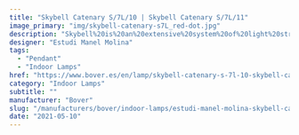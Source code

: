 ```yaml
---
title: "Skybell Catenary S/7L/10 | Skybell Catenary S/7L/11"
image_primary: "img/skybell-catenary-s7L_red-dot.jpg"
description: "Skybell%20is%20an%20extensive%20system%20of%20light%20structures%2C%20designed%20to%20adapt%20to%20any%20type%20of%20application.%20Their%20main%20characteristic%20is%20the%20image%20they%20give%20off%2C%20they%20are%20subtle%20and%20cheerful.%20They%20breathe%20a%20point%20of%20fantasy%20and%20freedom%20in%20their%20applications%20because%20they%20can%20be%20combined%20in%20variations%2C%20mixing%20their%204%20sizes%2C%20until%20they%20achieve%20a%20more%20personal%20and%20dynamic%20lamp%20concept%20or%20they%20can%20keep%20all%20the%20%u2018bells%u2019%20in%20the%20same%20length%2C%20achieving%20a%20more%20traditional%20image.%0A%0A%0A%0A"
designer: "Estudi Manel Molina"
tags: 
  - "Pendant"
  - "Indoor Lamps"
href: "https://www.bover.es/en/lamp/skybell-catenary-s-7l-10-skybell-catenary-s-7l-11/"
category: "Indoor Lamps"
subtitle: ""
manufacturer: "Bover"
slug: "/manufacturers/bover/indoor-lamps/estudi-manel-molina-skybell-catenary-s-7-l-10-skybell-catenary-s-7-l-11"
date: "2021-05-10"
---
```

